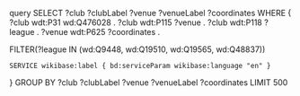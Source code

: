 query
SELECT ?club ?clubLabel ?venue ?venueLabel ?coordinates
WHERE {
?club wdt:P31 wd:Q476028 .
?club wdt:P115 ?venue .
?club wdt:P118 ?league .
?venue wdt:P625 ?coordinates .

FILTER(?league IN (wd:Q9448, wd:Q19510, wd:Q19565, wd:Q48837))

    SERVICE wikibase:label { bd:serviceParam wikibase:language "en" }

}
GROUP BY ?club ?clubLabel ?venue ?venueLabel ?coordinates
LIMIT 500
